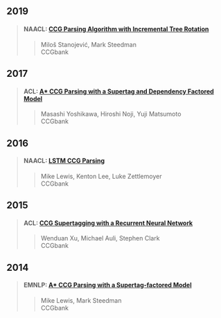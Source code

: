 ## 2019  

>#### NAACL: [CCG Parsing Algorithm with Incremental Tree Rotation](./paper/N19-1020.pdf)  
>> Miloš Stanojević, Mark Steedman  
>> CCGbank  

## 2017  

>#### ACL: [A* CCG Parsing with a Supertag and Dependency Factored Model](./paper/P17-1026.pdf)  
>> Masashi Yoshikawa, Hiroshi Noji, Yuji Matsumoto  
>> CCGbank  

## 2016  

>#### NAACL: [LSTM CCG Parsing](./paper/N16-1026.pdf)  
>> Mike Lewis, Kenton Lee, Luke Zettlemoyer  
>> CCGbank  

## 2015  

>#### ACL: [CCG Supertagging with a Recurrent Neural Network](./paper/P15-2041.pdf)  
>> Wenduan Xu, Michael Auli, Stephen Clark  
>> CCGbank  

## 2014  

>#### EMNLP: [A* CCG Parsing with a Supertag-factored Model](./paper//D14-1107.pdf)  
>> Mike Lewis, Mark Steedman  
>> CCGbank  
